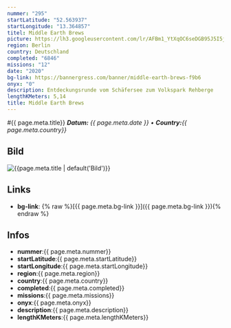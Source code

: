 ```yaml
---
nummer: "295"
startLatitude: "52.563937"
startLongitude: "13.364857"
titel: Middle Earth Brews
picture: https://lh3.googleusercontent.com/lr/AFBm1_YtXqOC6seDGB95J5I5jcw6Hk70Y5lojexfmV0A_m-Z2hmjYz3CVa2MWYeMwDQFpfS9GQhaXgGMftrF79e_PxNNynwhGB4x_QfJz5gr2lXOCuOxf3QuSzyANe6WFee_6zyy4p9WIqTKRCRKmDOAzD8dfSDE05VaejgBz7W_XHv8dx96DOQjohrm50bfvQpy817OrVamHcxENE6Giem8MG1R16hp5IDTr5JjrmkW5BSw885NuOhOITrPOtXlAK52FTtn2vuPPv7ibG-T3QyvwN_oTAsa6JZecFrnKTZTQX4gryuhUFtfuTyv84kJq4ntQngmkWTlCURAwI6M8FRdHOmKTzZNtBXsdrKrioEUkL-HG-ERJiwagZvP9fAkSGfTEivqLVZVN9b0cvlZlesQvC3V80IbahVT2uGBYWD7LvspC5vCDcmYsobmnAiZmqJfsI8P9M6wAqD5iZVz_tMd3QENKd4g4F38V9SPkIISc7_K7UItBf4DoMoekek4waYu-eoIwSJ-ICitxzkzNY3K_BCLE3Khbp0YUdMwZuMm-q4GkbqLb2A1f5spUps1oPnlvGKjegS_lakhucm0NQr1vJrtPdX6wS2n0V3IIU3Zc8dyR3tXDd6AHm6Q1x1UXYNmAUIRqrEzydVifGwXj1OOkROXMaQQTylFjAfndd5Hx4A-YP6_bKPSDLMA1Pk0_JyPKs1Mw_rfvTESXvZ9TVBiH9IleB3wvMFixyNvefO4cPShfUV1eVwsIKt83Lt4pGvfYK1UJxXVYjlD5be2sLhHf0KUiN98s5cCfsVY327IUBvuKcFUlnm1wn24WhDBqtSuSLUid-uvQjOZiYcluknCpapbSgQdCWE
region: Berlin
country: Deutschland
completed: "6846"
missions: "12"
date: "2020"
bg-link: https://bannergress.com/banner/middle-earth-brews-f9b6
onyx: "0"
description: Entdeckungsrunde vom Schäfersee zum Volkspark Rehberge
lengthKMeters: 5,14
title: Middle Earth Brews
---
```


#{{ page.meta.title}}
_**Datum:** {{ page.meta.date }} • **Country:**{{ page.meta.country}}_

## Bild
![{{page.meta.title | default('Bild')}}]({{page.meta.picture}})

## Links
- **bg-link**: {% raw %}[{{ page.meta.bg-link }}]({{ page.meta.bg-link }}){% endraw %}

## Infos
- **nummer**:{{ page.meta.nummer}}
- **startLatitude**:{{ page.meta.startLatitude}}
- **startLongitude**:{{ page.meta.startLongitude}}
- **region**:{{ page.meta.region}}
- **country**:{{ page.meta.country}}
- **completed**:{{ page.meta.completed}}
- **missions**:{{ page.meta.missions}}
- **onyx**:{{ page.meta.onyx}}
- **description**:{{ page.meta.description}}
- **lengthKMeters**:{{ page.meta.lengthKMeters}}

